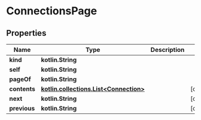 
# ConnectionsPage

## Properties
Name | Type | Description | Notes
------------ | ------------- | ------------- | -------------
**kind** | **kotlin.String** |  | 
**self** | **kotlin.String** |  | 
**pageOf** | **kotlin.String** |  | 
**contents** | [**kotlin.collections.List&lt;Connection&gt;**](Connection.md) |  |  [optional]
**next** | **kotlin.String** |  |  [optional]
**previous** | **kotlin.String** |  |  [optional]



